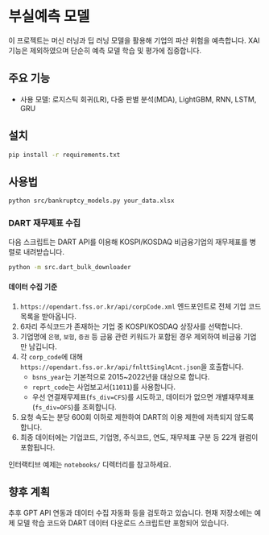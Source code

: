 # 부실예측 모델

이 프로젝트는 머신 러닝과 딥 러닝 모델을 활용해 기업의 파산 위험을 예측합니다. XAI 기능은 제외하였으며 단순히 예측 모델 학습 및 평가에 집중합니다.

## 주요 기능
- 사용 모델: 로지스틱 회귀(LR), 다중 판별 분석(MDA), LightGBM, RNN, LSTM, GRU

## 설치
```bash
pip install -r requirements.txt
```

## 사용법
```bash
python src/bankruptcy_models.py your_data.xlsx
```

### DART 재무제표 수집

다음 스크립트는 DART API를 이용해 KOSPI/KOSDAQ 비금융기업의 재무제표를 병렬로 내려받습니다.

```bash
python -m src.dart_bulk_downloader
```

#### 데이터 수집 기준

1. `https://opendart.fss.or.kr/api/corpCode.xml` 엔드포인트로 전체 기업 코드 목록을 받아옵니다.
2. 6자리 주식코드가 존재하는 기업 중 KOSPI/KOSDAQ 상장사를 선택합니다.
3. 기업명에 `은행`, `보험`, `증권` 등 금융 관련 키워드가 포함된 경우 제외하여 비금융 기업만 남깁니다.
4. 각 `corp_code`에 대해 `https://opendart.fss.or.kr/api/fnlttSinglAcnt.json`을 호출합니다.
   - `bsns_year`는 기본적으로 2015~2022년을 대상으로 합니다.
   - `reprt_code`는 사업보고서(`11011`)를 사용합니다.
   - 우선 연결재무제표(`fs_div=CFS`)를 시도하고, 데이터가 없으면 개별재무제표(`fs_div=OFS`)를 조회합니다.
5. 요청 속도는 분당 600회 이하로 제한하여 DART의 이용 제한에 저촉되지 않도록 합니다.
6. 최종 데이터에는 기업코드, 기업명, 주식코드, 연도, 재무제표 구분 등 22개 컬럼이 포함됩니다.

인터랙티브 예제는 `notebooks/` 디렉터리를 참고하세요.

## 향후 계획

추후 GPT API 연동과 데이터 수집 자동화 등을 검토하고 있습니다. 현재 저장소에는 예제 모델 학습 코드와 DART 데이터 다운로드 스크립트만 포함되어 있습니다.
